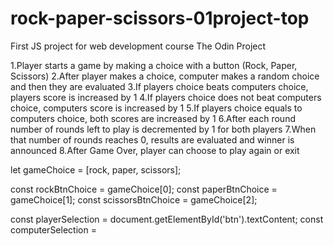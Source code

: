# rock-paper-scissors-01project-top
First JS project for web development course The Odin Project

<!-- Game Logic -->

1.Player starts a game by making a choice with a button (Rock, Paper, Scissors)
2.After player makes a choice, computer makes a random choice and then they are evaluated
3.If players choice beats computers choice, players score is increased by 1
4.If players choice does not beat computers choice, computers score is increased by 1
5.If players choice equals to computers choice, both scores are increased by 1
6.After each round number of rounds left to play is decremented by 1 for both players
7.When that number of rounds reaches 0, results are evaluated and winner is announced
8.After Game Over, player can choose to play again or exit


<!-- INPUT -->

<!-- Player Choice  -->

<!-- button for selecting -->

let gameChoice = [rock, paper, scissors];

const rockBtnChoice = gameChoice[0];
const paperBtnChoice = gameChoice[1];
const scissorsBtnChoice = gameChoice[2];




const playerSelection = document.getElementById('btn').textContent;
const computerSelection = 
 